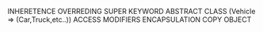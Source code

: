 INHERETENCE
OVERREDING
SUPER KEYWORD
ABSTRACT CLASS (Vehicle => (Car,Truck,etc..))
ACCESS MODIFIERS
ENCAPSULATION
COPY OBJECT